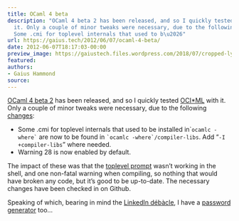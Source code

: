 ```yaml
---
title: OCaml 4 beta
description: "OCaml 4 beta 2 has been released, and so I quickly tested OCI*ML with
  it. Only a couple of minor tweaks were necessary, due to the following changes:
  Some .cmi for toplevel internals that used to b\u2026"
url: https://gaius.tech/2012/06/07/ocaml-4-beta/
date: 2012-06-07T18:17:03-00:00
preview_image: https://gaiustech.files.wordpress.com/2018/07/cropped-lynx.jpg?w=180
featured:
authors:
- Gaius Hammond
source:
---
```


<p><a href="http://caml.inria.fr/pub/distrib/ocaml-4.00/">OCaml 4 beta 2</a> has been released, and so I quickly tested <a href="http://gaiustech.github.com/ociml/">OCI*ML</a> with it. Only a couple of minor tweaks were necessary, due to the following <a href="http://caml.inria.fr/pub/distrib/ocaml-4.00/notes/Changes">changes</a>:</p>
<ul>
<li>Some .cmi for toplevel internals that used to be installed in`<code>ocamlc -where`</code> are now to be found in  <code>`ocamlc -where`/compiler-libs</code>. Add &ldquo;<code>-I +compiler-libs</code>&rdquo; where needed.</li>
<li>Warning 28 is now enabled by default.</li>
</ul>
<p>The impact of these was that the <a href="https://gaiustech.wordpress.com/2011/05/28/ociml-minor-updates/">toplevel prompt</a> wasn&rsquo;t working in the shell, and one non-fatal warning when compiling, so nothing that would have broken any code, but it&rsquo;s good to be up-to-date. The necessary changes have been checked in on Github. </p>
<p>Speaking of which, bearing in mind the <a href="http://www.bbc.co.uk/news/technology-18338956">LinkedIn d&eacute;b&agrave;cle</a>, I have a <a href="http://github.com/gaiustech/MkPasswd">password generator</a> too&hellip;</p>

